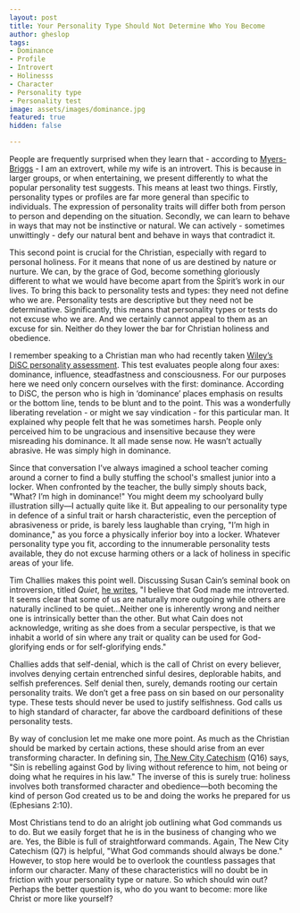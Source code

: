 ```yaml
---
layout: post
title: Your Personality Type Should Not Determine Who You Become
author: gheslop
tags:
- Dominance
- Profile
- Introvert
- Holinesss
- Character
- Personality type
- Personality test
image: assets/images/dominance.jpg
featured: true
hidden: false

---
```

People are frequently surprised when they learn that - according to [Myers-Briggs](https://en.wikipedia.org/wiki/Myers–Briggs_Type_Indicator "Wikipedia") - I am an extrovert, while my wife is an introvert. This is because in larger groups, or when entertaining, we present differently to what the popular personality test suggests. This means at least two things. Firstly, personality types or profiles are far more general than specific to individuals. The expression of personality traits will differ both from person to person and depending on the situation. Secondly, we can learn to behave in ways that may not be instinctive or natural. We can actively - sometimes unwittingly - defy our natural bent and behave in ways that contradict it.

This second point is crucial for the Christian, especially with regard to personal holiness. For it means that none of us are destined by nature or nurture. We can, by the grace of God, become something gloriously different to what we would have become apart from the Spirit’s work in our lives. To bring this back to personality tests and types: they need not define who we are. Personality tests are descriptive but they need not be determinative. Significantly, this means that personality types or tests do not excuse who we are. And we certainly cannot appeal to them as an excuse for sin. Neither do they lower the bar for Christian holiness and obedience.

I remember speaking to a Christian man who had recently taken [Wiley’s DiSC personality assessment](https://www.discprofile.com/what-is-disc "DiSC"). This test evaluates people along four axes: dominance, influence, steadfastness and consciousness. For our purposes here we need only concern ourselves with the first: dominance. According to DiSC, the person who is high in ‘dominance’ places emphasis on results or the bottom line, tends to be blunt and to the point. This was a wonderfully liberating revelation - or might we say vindication - for this particular man. It explained why people felt that he was sometimes harsh. People only perceived him to be ungracious and insensitive because they were misreading his dominance. It all made sense now. He wasn’t actually abrasive. He was simply high in dominance.

Since that conversation I’ve always imagined a school teacher coming around a corner to find a bully stuffing the school's smallest junior into a locker. When confronted by the teacher, the bully simply shouts back, "What? I’m high in dominance!" You might deem my schoolyard bully illustration silly—I actually quite like it. But appealing to our personality type in defence of a sinful trait or harsh characteristic, even the perception of abrasiveness or pride, is barely less laughable than crying, "I’m high in dominance," as you force a physically inferior boy into a locker. Whatever personality type you fit, according to the innumerable personality tests available, they do not excuse harming others or a lack of holiness in specific areas of your life.

Tim Challies makes this point well. Discussing Susan Cain’s seminal book on introversion, titled _Quiet_, [he writes](https://www.challies.com/christian-living/the-christian-introvert/ "Challies and Christian introvert"), "I believe that God made me introverted. It seems clear that some of us are naturally more outgoing while others are naturally inclined to be quiet…Neither one is inherently wrong and neither one is intrinsically better than the other. But what Cain does not acknowledge, writing as she does from a secular perspective, is that we inhabit a world of sin where any trait or quality can be used for God-glorifying ends or for self-glorifying ends."

 Challies adds that self-denial, which is the call of Christ on every believer, involves denying certain entrenched sinful desires, deplorable habits, and selfish preferences. Self denial then, surely, demands rooting our certain personality traits. We don’t get a free pass on sin based on our personality type. These tests should never be used to justify selfishness. God calls us to high standard of character, far above the cardboard definitions of these personality tests.

By way of conclusion let me make one more point. As much as the Christian should be marked by certain actions, these should arise from an ever transforming character. In defining sin, [The New City Catechism](https://africa.thegospelcoalition.org/article/the-new-city-catechism-in-africa/ "NCC in Africa") (Q16) says, "Sin is rebelling against God by living without reference to him, not being or doing what he requires in his law." The inverse of this is surely true: holiness involves both transformed character and obedience—both becoming the kind of person God created us to be and doing the works he prepared for us (Ephesians 2:10).

Most Christians tend to do an alright job outlining what God commands us to do. But we easily forget that he is in the business of changing who we are. Yes, the Bible is full of straightforward commands. Again, The New City Catechism (Q7) is helpful, "What God commands should always be done." However, to stop here would be to overlook the countless passages that inform our character. Many of these characteristics will no doubt be in friction with your personality type or nature. So which should win out? Perhaps the better question is, who do you want to become: more like Christ or more like yourself?